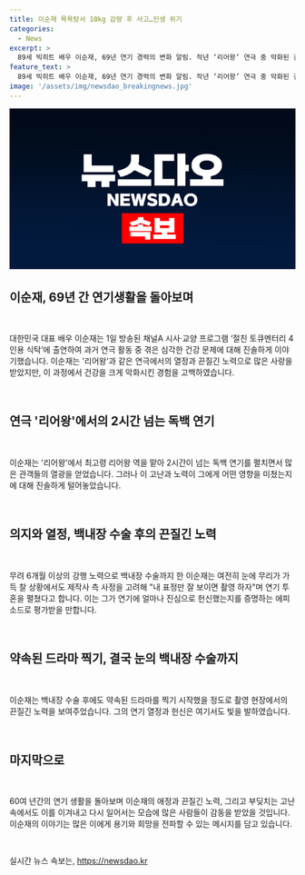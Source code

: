 ```yaml
---
title: 이순재 목욕탕서 10kg 감량 후 사고…인생 위기
categories:
  - News
excerpt: >
  89세 빅히트 배우 이순재, 69년 연기 경력의 변화 알림. 작년 ‘리어왕’ 연극 중 악화된 건강 상태 고백, 몇몇 작품 연달아, 10kg 체중 감량하며 고생. 사고, 백내장 수술 등 강한 의지와 헌신으로 극복. 부모님이 돌아가셨을 때도 관객과의 약속이 우선. 고혈을 전한 연극배우로써 신구 선배에 대한 존경 언급. 1956년 ‘지평선 너머’로 데뷔한 이순재, 지속적인 작품 활동 및 오현경씨 영결식 인사로 안타까움 불러일으킴. (총 149자)
feature_text: >
  89세 빅히트 배우 이순재, 69년 연기 경력의 변화 알림. 작년 ‘리어왕’ 연극 중 악화된 건강 상태 고백, 몇몇 작품 연달아, 10kg 체중 감량하며 고생. 사고, 백내장 수술 등 강한 의지와 헌신으로 극복. 부모님이 돌아가셨을 때도 관객과의 약속이 우선. 고혈을 전한 연극배우로써 신구 선배에 대한 존경 언급. 1956년 ‘지평선 너머’로 데뷔한 이순재, 지속적인 작품 활동 및 오현경씨 영결식 인사로 안타까움 불러일으킴. (총 149자)
image: '/assets/img/newsdao_breakingnews.jpg'
---
```


<p><img src="/assets/img/newsdao_breakingnews.jpg" alt="koreaapp 속보" /></p>

<h2 data-ke-size="size26">이순재, 69년 간 연기생활을 돌아보며</h2>

<p data-ke-size="size16">&nbsp;</p>

<p data-ke-size="size16">대한민국 대표 배우 이순재는 1일 방송된 채널A 시사·교양 프로그램 ‘절친 토큐멘터리 4인용 식탁’에 출연하여 과거 연극 활동 중 겪은 심각한 건강 문제에 대해 진솔하게 이야기했습니다. 이순재는 '리어왕'과 같은 연극에서의 열정과 끈질긴 노력으로 많은 사랑을 받았지만, 이 과정에서 건강을 크게 악화시킨 경험을 고백하였습니다.</p>

<p data-ke-size="size16">&nbsp;</p>

<h2 data-ke-size="size26">연극 '리어왕'에서의 2시간 넘는 독백 연기</h2>

<p data-ke-size="size16">&nbsp;</p>

<p data-ke-size="size16">이순재는 '리어왕'에서 최고령 리어왕 역을 맡아 2시간이 넘는 독백 연기를 펼치면서 많은 관객들의 열광을 얻었습니다. 그러나 이 고난과 노력이 그에게 어떤 영향을 미쳤는지에 대해 진솔하게 털어놓았습니다.</p>

<p data-ke-size="size16">&nbsp;</p>

<h2 data-ke-size="size26">의지와 열정, 백내장 수술 후의 끈질긴 노력</h2>

<p data-ke-size="size16">&nbsp;</p>

<p data-ke-size="size16">무려 6개월 이상의 강행 노력으로 백내장 수술까지 한 이순재는 여전히 눈에 무리가 가득 찰 상황에서도 제작사 측 사정을 고려해 "내 표정만 잘 보이면 촬영 하자"며 연기 투혼을 펼쳤다고 합니다. 이는 그가 연기에 얼마나 진심으로 헌신했는지를 증명하는 에피소드로 평가받을 만합니다.</p>

<p data-ke-size="size16">&nbsp;</p>

<h2 data-ke-size="size26">약속된 드라마 찍기, 결국 눈의 백내장 수술까지</h2>

<p data-ke-size="size16">&nbsp;</p>

<p data-ke-size="size16">이순재는 백내장 수술 후에도 약속된 드라마를 찍기 시작했을 정도로 촬영 현장에서의 끈질긴 노력을 보여주었습니다. 그의 연기 열정과 헌신은 여기서도 빛을 발하였습니다.</p>

<p data-ke-size="size16">&nbsp;</p>

<h2 data-ke-size="size26">마지막으로</h2>

<p data-ke-size="size16">&nbsp;</p>

<p data-ke-size="size16">60여 년간의 연기 생활을 돌아보며 이순재의 애정과 끈질긴 노력, 그리고 부딪치는 고난 속에서도 이를 이겨내고 다시 일어서는 모습에 많은 사람들이 감동을 받았을 것입니다. 이순재의 이야기는 많은 이에게 용기와 희망을 전파할 수 있는 메시지를 담고 있습니다.</p>

<p data-ke-size="size16">&nbsp;</p>
실시간 뉴스 속보는, <a href="https://newsdao.kr" rel="dofollow">https://newsdao.kr</a>


